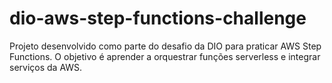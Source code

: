 # dio-aws-step-functions-challenge
Projeto desenvolvido como parte do desafio da DIO para praticar AWS Step Functions. O objetivo é aprender a orquestrar funções serverless e integrar serviços da AWS.
